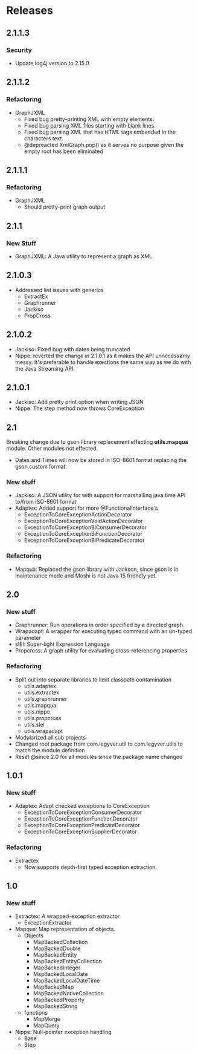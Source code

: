 # Releases
## 2.1.1.3
### Security
- Update log4j version to 2.15.0
## 2.1.1.2
### Refactoring
- GraphJXML
  - Fixed bug pretty-printing XML with empty elements.
  - Fixed bug parsing XML files starting with blank lines.
  - Fixed bug parsing XML that has HTML tags embedded in the characters text.
  - @depreacted XmlGraph.pop() as it serves no purpose given the empty root has been eliminated
## 2.1.1.1
### Refactoring
- GraphJXML
  - Should pretty-print graph output
## 2.1.1
### New Stuff
- GraphJXML: A Java utility to represent a graph as XML.
## 2.1.0.3
- Addressed lint issues with generics
  - ExtractEx
  - Graphrunner
  - Jackiso
  - PropCross
## 2.1.0.2
- Jackiso: Fixed bug with dates being truncated
- Nippe: reverted the change in 2.1.0.1 as it makes the API unnecessarily messy.  It's preferable to handle exections the same way as we do with the Java Streaming API.
## 2.1.0.1
- Jackiso: Add pretty print option when writing JSON
- Nippe: The step method now throws CoreException
## 2.1
Breaking change due to gson library replacement effecting **utils.mapqua** module.  Other modules not effected.
- Dates and Times will now be stored in ISO-8601 format replacing the gson custom format.
### New stuff
- Jackiso: A JSON utility for with support for marshalling java.time API to/from ISO-8601 format
- Adaptex: Added support for more @FunctionalInterface's
  - ExceptionToCoreExceptionActionDecorator
  - ExceptionToCoreExceptionVoidActionDecorator
  - ExceptionToCoreExceptionBiConsumerDecorator
  - ExceptionToCoreExceptionBiFunctionDecorator
  - ExceptionToCoreExceptionBiPredicateDecorator
### Refactoring
- Mapqua: Replaced the gson library with Jackson, since gson is in maintenance mode and Moshi is not Java 15 friendly yet.
## 2.0
### New stuff
- Graphrunner: Run operations in order specified by a directed graph.
- Wrapadapt: A wrapper for executing typed command with an un-typed parameter
- slEl: Super-light Expression Language
- Propcross: A graph utility for evaluating cross-referencing properties
### Refactoring
- Split out into separate libraries to limit classpath contamination
    - utils.adaptex
    - utils.extractex
    - utils.graphrunner
    - utils.mapqua
    - utils.nippe
    - utils.propcross
    - utils.slel
    - utils.wrapadapt
- Modularized all sub projects
- Changed root package from com.legyver.util to com.legyver.utils to match the module definition
- Reset @since 2.0 for all modules since the package name changed
## 1.0.1
### New stuff
- Adaptex: Adapt checked exceptions to CoreException
    - ExceptionToCoreExceptionConsumerDecorator
    - ExceptionToCoreExceptionFunctionDecorator
    - ExceptionToCoreExceptionPredicateDecorator
    - ExceptionToCoreExceptionSupplierDecorator
### Refactoring
- Extractex
    - Now supports depth-first typed exception extraction.
## 1.0
### New stuff
- Extractex: A wrapped-exception extractor
    - ExceptionExtractor
- Mapqua: Map representation of objects.
  - Objects
    - MapBackedCollection
    - MapBackedDouble
    - MapBackedEntity
    - MapBackedEntityCollection
    - MapBackedInteger
    - MapBackedLocalDate
    - MapBackedLocalDateTime
    - MapBackedMap
    - MapBackedNativeCollection
    - MapBackedProperty
    - MapBackedString
  - functions
    - MapMerge
    - MapQuery
- Nippe: Null-pointer exception handling
    - Base
    - Step